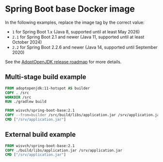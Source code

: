# Spring Boot base Docker image

In the following examples, replace the image tag by the correct value:

- `1` for Spring Boot 1.x (Java 8, supported until at least May 2026)
- `2.1` for Spring Boot 2.1 and newer (Java 11, supported until at least October 2024)
- `2.2` for Spring Boot 2.2.6 and newer (Java 14, supported until September 2020)

See the [AdoptOpenJDK release roadmap](https://adoptopenjdk.net/support.html#roadmap) for
more details.

## Multi-stage build example

```Dockerfile
FROM adoptopenjdk:11-hotspot AS builder
COPY . /src
WORKDIR /src
RUN ./gradlew build

FROM wisvch/spring-boot-base:2.1
COPY --from=builder /src/build/libs/application.jar /srv/application.jar
CMD ["/srv/application.jar"]
```

## External build example

```Dockerfile
FROM wisvch/spring-boot-base:2.1
COPY ./build/libs/application.jar /srv/application.jar
CMD ["/srv/application.jar"]
```
